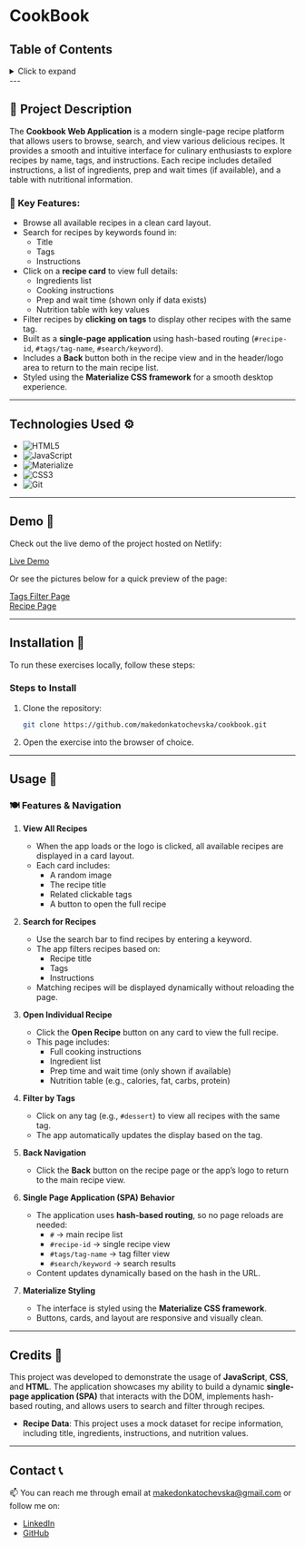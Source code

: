 # CookBook

## Table of Contents

<details>
  <summary>Click to expand</summary>
  - 📜 Project Description <br>
  - ⚙️ Technologies Used <br>
  - 🎥 Demo <br>
  - 🔨 Installation <br>
  - 🚀 Usage <br>
  - 📝 Credits <br>
  - 📞 Contact <br>
</details>
---

## 📜 Project Description

The **Cookbook Web Application** is a modern single-page recipe platform that allows users to browse, search, and view various delicious recipes. It provides a smooth and intuitive interface for culinary enthusiasts to explore recipes by name, tags, and instructions. Each recipe includes detailed instructions, a list of ingredients, prep and wait times (if available), and a table with nutritional information.

### 🔑 Key Features:

- Browse all available recipes in a clean card layout.
- Search for recipes by keywords found in:
  - Title
  - Tags
  - Instructions
- Click on a **recipe card** to view full details:
  - Ingredients list
  - Cooking instructions
  - Prep and wait time (shown only if data exists)
  - Nutrition table with key values
- Filter recipes by **clicking on tags** to display other recipes with the same tag.
- Built as a **single-page application** using hash-based routing (`#recipe-id`, `#tags/tag-name`, `#search/keyword`).
- Includes a **Back** button both in the recipe view and in the header/logo area to return to the main recipe list.
- Styled using the **Materialize CSS framework** for a smooth desktop experience.

---

## Technologies Used ⚙️

- ![HTML5](https://img.shields.io/badge/HTML5-E34F26?style=flat-square&logo=html5&logoColor=white)
- ![JavaScript](https://img.shields.io/badge/JavaScript-F7DF1E?style=flat-square&logo=javascript&logoColor=black)
- ![Materialize](https://img.shields.io/badge/Materialize-C2185B?style=flat-square&logo=google&logoColor=white)
- ![CSS3](https://img.shields.io/badge/CSS3-1572B6?style=flat-square&logo=css3&logoColor=white)
- ![Git](https://img.shields.io/badge/Git-F05032?style=flat-square&logo=git&logoColor=white)

---

## Demo 🎥

Check out the live demo of the project hosted on Netlify:

<a href="https://cookbook-js-makedonkatochevska.netlify.app/" target="_blank">Live Demo</a>

Or see the pictures below for a quick preview of the page:

<a href="https://i.imghippo.com/files/SZj2858Xj.png" target="_blank">Tags Filter Page</a>
<br>
<a href="https://i.imghippo.com/files/dFNe4383nOg.png" target="_blank">Recipe Page</a>

---

## Installation 🔨

To run these exercises locally, follow these steps:

### Steps to Install

1. Clone the repository:

   ```bash
   git clone https://github.com/makedonkatochevska/cookbook.git

   ```

2. Open the exercise into the browser of choice.

---

## Usage 🚀

### 🍽 Features & Navigation

1. **View All Recipes**

   - When the app loads or the logo is clicked, all available recipes are displayed in a card layout.
   - Each card includes:
     - A random image
     - The recipe title
     - Related clickable tags
     - A button to open the full recipe

2. **Search for Recipes**

   - Use the search bar to find recipes by entering a keyword.
   - The app filters recipes based on:
     - Recipe title
     - Tags
     - Instructions
   - Matching recipes will be displayed dynamically without reloading the page.

3. **Open Individual Recipe**

   - Click the **Open Recipe** button on any card to view the full recipe.
   - This page includes:
     - Full cooking instructions
     - Ingredient list
     - Prep time and wait time (only shown if available)
     - Nutrition table (e.g., calories, fat, carbs, protein)

4. **Filter by Tags**

   - Click on any tag (e.g., `#dessert`) to view all recipes with the same tag.
   - The app automatically updates the display based on the tag.

5. **Back Navigation**

   - Click the **Back** button on the recipe page or the app’s logo to return to the main recipe view.

6. **Single Page Application (SPA) Behavior**

   - The application uses **hash-based routing**, so no page reloads are needed:
     - `#` → main recipe list
     - `#recipe-id` → single recipe view
     - `#tags/tag-name` → tag filter view
     - `#search/keyword` → search results
   - Content updates dynamically based on the hash in the URL.

7. **Materialize Styling**

   - The interface is styled using the **Materialize CSS framework**.
   - Buttons, cards, and layout are responsive and visually clean.

---

## Credits 📝

This project was developed to demonstrate the usage of **JavaScript**, **CSS**, and **HTML**. The application showcases my ability to build a dynamic **single-page application (SPA)** that interacts with the DOM, implements hash-based routing, and allows users to search and filter through recipes.

- **Recipe Data**: This project uses a mock dataset for recipe information, including title, ingredients, instructions, and nutrition values.

---

## Contact 📞

📫 You can reach me through email at [makedonkatochevska@gmail.com](mailto:makedonkatochevska@gmail.com) or follow me on:

- [LinkedIn](https://www.linkedin.com/in/makedonka-tochevska)
- [GitHub](https://github.com/makedonkatochevska)
